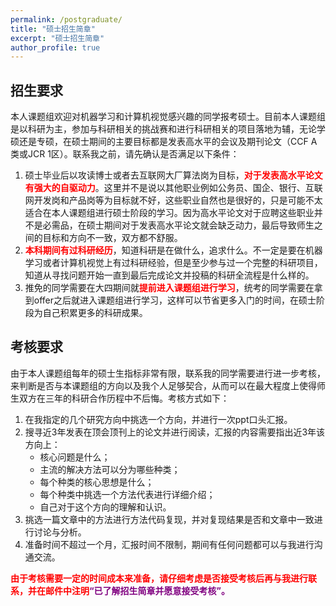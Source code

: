 ```yaml
---
permalink: /postgraduate/
title: "硕士招生简章"
excerpt: "硕士招生简章"
author_profile: true
---
```


## 招生要求

本人课题组欢迎对机器学习和计算机视觉感兴趣的同学报考硕士。目前本人课题组是以科研为主，参加与科研相关的挑战赛和进行科研相关的项目落地为辅，无论学硕还是专硕，在硕士期间的主要目标都是发表高水平的会议及期刊论文（CCF A类或JCR 1区）。联系我之前，请先确认是否满足以下条件：

1. 硕士毕业后以攻读博士或者去互联网大厂算法岗为目标，<span style="color:red">**对于发表高水平论文有强大的自驱动力**</span>。这里并不是说以其他职业例如公务员、国企、银行、互联网开发岗和产品岗等为目标就不好，这些职业自然也是很好的，只是可能不太适合在本人课题组进行硕士阶段的学习。因为高水平论文对于应聘这些职业并不是必需品，在硕士期间对于发表高水平论文就会缺乏动力，最后导致师生之间的目标和方向不一致，双方都不舒服。
2. <span style="color:red">**本科期间有过科研经历**</span>，知道科研是在做什么，追求什么。不一定是要在机器学习或者计算机视觉上有过科研经验，但是至少参与过一个完整的科研项目，知道从寻找问题开始一直到最后完成论文并投稿的科研全流程是什么样的。
3. 推免的同学需要在大四期间就<span style="color:red">**提前进入课题组进行学习**</span>，统考的同学需要在拿到offer之后就进入课题组进行学习，这样可以节省更多入门的时间，在硕士阶段为自己积累更多的科研成果。

## 考核要求

由于本人课题组每年的硕士生指标非常有限，联系我的同学需要进行进一步考核，来判断是否与本课题组的方向以及我个人足够契合，从而可以在最大程度上使得师生双方在三年的科研合作历程中不后悔。考核方式如下：

1. 在我指定的几个研究方向中挑选一个方向，并进行一次ppt口头汇报。
2. 搜寻近3年发表在顶会顶刊上的论文并进行阅读，汇报的内容需要指出近3年该方向上：
   * 核心问题是什么；
   * 主流的解决方法可以分为哪些种类；
   * 每个种类的核心思想是什么；
   * 每个种类中挑选一个方法代表进行详细介绍；
   * 自己对于这个方向的理解和认识。
3. 挑选一篇文章中的方法进行方法代码复现，并对复现结果是否和文章中一致进行讨论与分析。
3. 准备时间不超过一个月，汇报时间不限制，期间有任何问题都可以与我进行沟通交流。

<span style="color:red">**由于考核需要一定的时间成本来准备，请仔细考虑是否接受考核后再与我进行联系，并在邮件中注明**</span><span style="color:purple">**“已了解招生简章并愿意接受考核”。**</span>

